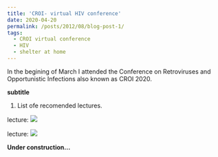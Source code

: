 ```yaml
---
title: 'CROI- virtual HIV conference'
date: 2020-04-20
permalink: /posts/2012/08/blog-post-1/
tags:
  - CROI virtual conference
  - HIV
  - shelter at home
---
```


In the begining of March I attended the Conference on Retroviruses and Opportunistic Infections also known as CROI 2020.


**subtitle**
1. List ofe recomended lectures.


lecture:
![](/images/file-name.png)

lecture:
![](/images/file-name.png)

**Under construction...**


